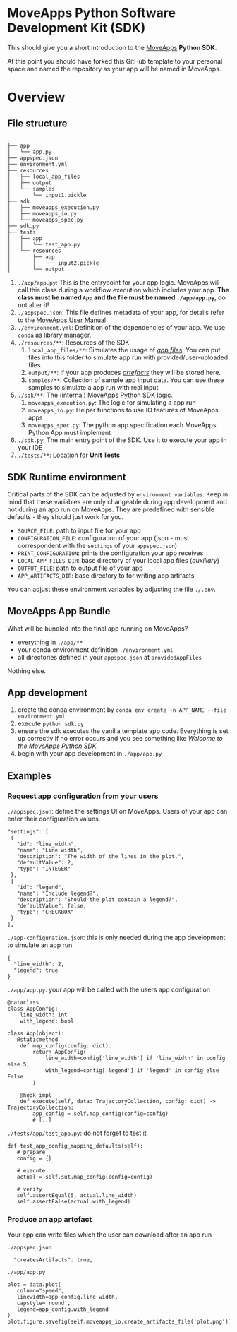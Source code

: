 # MoveApps Python Software Development Kit (SDK)

This should give you a short introduction to the [MoveApps](https://www.moveapps.org) **Python SDK**.

At this point you should have forked this GitHub template to your personal space and named the repository as your app will be named in MoveApps.

# Overview

## File structure

```
.
├── app
│   └── app.py
├── appspec.json
├── environment.yml
├── resources
│   ├── local_app_files
│   ├── output
│   └── samples
│       └── input1.pickle
├── sdk
│   ├── moveapps_execution.py
│   ├── moveapps_io.py
│   └── moveapps_spec.py
├── sdk.py
├── tests
│   ├── app
│   │   └── test_app.py
│   └── resources
│       ├── app
│       │   └── input2.pickle
│       └── output
```

1. `./app/app.py`: This is the entrypoint for your app logic. MoveApps will call this class during a workflow execution which includes your app.
**The class must be named `App` and the file must be named `./app/app.py`**, do not alter it!
1. `./appspec.json`: This file defines metadata of your app, for details refer to the [MoveApps User Manual](https://docs.moveapps.org/#/appspec)
1. `./environment.yml`: Definition of the dependencies of your app. We use `conda` as library manager.
1. `./resources/**`: Resources of the SDK
   1. `local_app_files/**`: Simulates the usage of [*app files*](https://docs.moveapps.org/#/auxiliary). You can put files into this folder to simulate app run with provided/user-uploaded files. 
   1. `output/**`: If your app produces [*artefacts*](https://docs.moveapps.org/#/artefacts_appspec) they will be stored here.
   1. `samples/**`: Collection of sample app input data. You can use these samples to simulate a app run with real input
1. `./sdk/**`: The (internal) MoveApps Python SDK logic.
   1. `moveapps_execution.py`: The logic for simulating a app run
   1. `moveapps_io.py`: Helper functions to use IO features of MoveApps apps
   1. `moveapps_spec.py`: The python app specification each MoveApps Python App must implement
1. `./sdk.py`: The main entry point of the SDK. Use it to execute your app in your IDE
1. `./tests/**`: Location for **Unit Tests**

## SDK Runtime environment

Critical parts of the SDK can be adjusted by `environment variables`. 
Keep in mind that these variables are only changeable during app development and not during an app run on MoveApps.
They are predefined with sensible defaults - they should just work for you.

- `SOURCE_FILE`: path to input file for your app
- `CONFIGURATION_FILE`: configuration of your app (json - must correspondent with the `settings` of your `appspec.json`)
- `PRINT_CONFIGURATION`: prints the configuration your app receives
- `LOCAL_APP_FILES_DIR`: base directory of your local app files (*auxiliary*)
- `OUTPUT_FILE`: path to output file of your app
- `APP_ARTIFACTS_DIR`: base directory to for writing app artifacts

You can adjust these environment variables by adjusting the file `./.env`.

## MoveApps App Bundle

What will be bundled into the final app running on MoveApps?

- everything in `./app/**`
- your conda environment definition `./environment.yml`
- all directories defined in your `appspec.json` at `providedAppFiles` 

Nothing else.

## App development

1. create the conda environment by `conda env create -n APP_NAME --file environment.yml`
1. execute `python sdk.py`
1. ensure the sdk executes the vanilla template app code. Everything is set up correctly if no error occurs and you see something like _Welcome to the MoveApps Python SDK._
1. begin with your app development in `./app/app.py`


## Examples

### Request app configuration from your users

`./appspec.json`: define the settings UI on MoveApps. Users of your app can enter their configuration values.

```
"settings": [
 {
   "id": "line_width",
   "name": "Line width",
   "description": "The width of the lines in the plot.",
   "defaultValue": 2,
   "type": "INTEGER"
 },
 {
   "id": "legend",
   "name": "Include legend?",
   "description": "Should the plot contain a legend?",
   "defaultValue": false,
   "type": "CHECKBOX"
 }
],
```

`./app-configuration.json`: this is only needed during the app development to simulate an app run

```
{
  "line_width": 2,
  "legend": true
}
```

`./app/app.py`: your app will be called with the users app configuration

```
@dataclass
class AppConfig:
    line_width: int
    with_legend: bool

class App(object):
   @staticmethod
    def map_config(config: dict):
        return AppConfig(
            line_width=config['line_width'] if 'line_width' in config else 5,
            with_legend=config['legend'] if 'legend' in config else False
        )
   
    @hook_impl
    def execute(self, data: TrajectoryCollection, config: dict) -> TrajectoryCollection:
        app_config = self.map_config(config=config)
        # [..]
```

`./tests/app/test_app.py`: do not forget to test it

```
def test_app_config_mapping_defaults(self):
   # prepare
   config = {}

   # execute
   actual = self.sut.map_config(config=config)

   # verify
   self.assertEqual(5, actual.line_width)
   self.assertFalse(actual.with_legend)
```

### Produce an app artefact

Your app can write files which the user can download after an app run

`./appspec.json`

```
  "createsArtifacts": true,
```

`./app/app.py`

```
plot = data.plot(
   column="speed",
   linewidth=app_config.line_width,
   capstyle='round',
   legend=app_config.with_legend
)
plot.figure.savefig(self.moveapps_io.create_artifacts_file('plot.png'))
```

